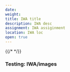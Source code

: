 ```yaml
---
date: 
weight: 
title: IWA title
description: IWA desc
assignment: IWA assiginment
location: IWA loc
open: true
---
```

{{/* <flickity src="https://inspiredlabs.co.uk/images/3si-sales.jpg" title="3Si marketing content" selectCell="flkty.selectCell( value, isWrapped, isInstant )" > */}}

### Testing: IWA/images
